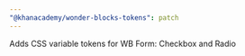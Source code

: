 ```yaml
---
"@khanacademy/wonder-blocks-tokens": patch
---
```


Adds CSS variable tokens for WB Form: Checkbox and Radio
